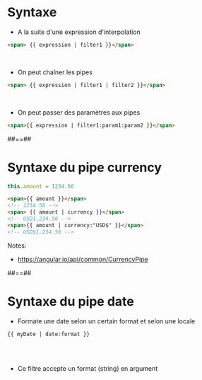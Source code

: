 <!-- .slide: class="with-code inconsolata" -->
# Syntaxe

- A la suite d'une expression d'interpolation

```html
<span> {{ expression | filter1 }}</span>
```
<!-- .element: class="big-code" -->
<br/>

- On peut chaîner les pipes

```html
<span> {{ expression | filter1 | filter2 }}</span>
```
<!-- .element: class="big-code" -->
<br/>

- On peut passer des paramètres aux pipes

```html
<span>{{ expression | filter1:param1:param2 }}</span>
```
<!-- .element: class="big-code" -->

##==##
<!-- .slide: class="with-code inconsolata" -->
# Syntaxe du pipe currency

```typescript
this.amount = 1234.56
```
<!-- .element: class="big-code" -->
```html
<span>{{ amount }}</span>
<!-- 1234.56 -->
<span> {{ amount | currency }}</span>
<!-- USD1,234.56 -->
<span>{{ amount | currency:"USD$" }}</span>
<!-- USD$1,234.56 -->
```
<!-- .element: class="big-code" -->
Notes:
- https://angular.io/api/common/CurrencyPipe

##==##

<!-- .slide: class="with-code inconsolata" -->
# Syntaxe du pipe date

- Formate une date selon un certain format et selon une locale

```html
{{ myDate | date:format }}
```
<!-- .element: class="big-code" -->
<br/><br/>
- Ce filtre accepte un format (string) en argument
